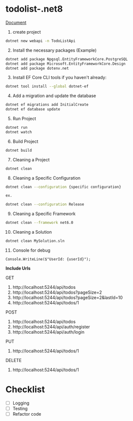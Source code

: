 # todolist-.net8

[Document](https://learn.microsoft.com/en-us/ef/core/)

1. create project
```bash
dotnet new webapi -n TodoListApi
```
2. Install the necessary packages (Example)
```bash
dotnet add package Npgsql.EntityFrameworkCore.PostgreSQL
dotnet add package Microsoft.EntityFrameworkCore.Design
dotnet add package dotenv.net
```

3. Install EF Core CLI tools if you haven't already:
```bash
dotnet tool install --global dotnet-ef
```

4. Add a migration and update the database
```bash
dotnet ef migrations add InitialCreate
dotnet ef database update
```

5. Run Project
```bash
dotnet run
dotnet watch
```

6. Build Project
```bash
dotnet build
```

7. Cleaning a Project

```bash
dotnet clean
```

8. Cleaning a Specific Configuration

```bash
dotnet clean --configuration {specific configuration}

ex.

dotnet clean --configuration Release
```

9. Cleaning a Specific Framework

```bash
dotnet clean --framework net6.0
```

10. Cleaning a Solution

```bash
dotnet clean MySolution.sln
```

11. Console for debug
```
Console.WriteLine($"UserId: {userId}");
```

**Include Urls**

GET 
1. http://localhost:5244/api/todos
2. http://localhost:5244/api/todos?pageSize=2
3. http://localhost:5244/api/todos?pageSize=2&lastId=10
4. http://localhost:5244/api/todos/1

POST
1. http://localhost:5244/api/todos
2. http://localhost:5244/api/auth/register
3. http://localhost:5244/api/auth/login

PUT
1. http://localhost:5244/api/todos/1

DELETE
1. http://localhost:5244/api/todos/1



# Checklist

- [ ] Logging
- [ ] Testing
- [ ] Refactor code